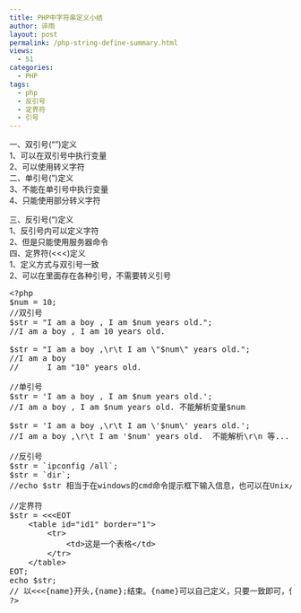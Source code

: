 ```yaml
---
title: PHP中字符串定义小结
author: 谇雨
layout: post
permalink: /php-string-define-summary.html
views:
  - 51
categories:
  - PHP
tags:
  - php
  - 反引号
  - 定界符
  - 引号
---
```

一、双引号(&#8220;&#8221;)定义  
1、可以在双引号中执行变量  
2、可以使用转义字符  
二、单引号(&#8221;)定义  
3、不能在单引号中执行变量  
4、只能使用部分转义字符  
<!--more-->

  
三、反引号(&#8220;)定义  
1、反引号内可以定义字符  
2、但是只能使用服务器命令  
四、定界符(<<<)定义  
1、定义方式与双引号一致  
2、可以在里面存在各种引号，不需要转义引号

<pre class="lang:php decode:true " >&lt;?php
$num = 10;
//双引号
$str = "I am a boy , I am $num years old."; 
//I am a boy , I am 10 years old.

$str = "I am a boy ,\r\t I am \"$num\" years old."; 
//I am a boy 
//		I am "10" years old.

//单引号
$str = 'I am a boy , I am $num years old.';
//I am a boy , I am $num years old. 不能解析变量$num

$str = 'I am a boy ,\r\t I am \'$num\' years old.';
//I am a boy ,\r\t I am '$num' years old.  不能解析\r\n 等...

//反引号
$str = `ipconfig /all`;
$str = `dir`;
//echo $str 相当于在windows的cmd命令提示框下输入信息，也可以在Unix/Linux中用

//定界符
$str = &lt;&lt;&lt;EOT
	&lt;table id="id1" border="1"&gt;
		&lt;tr&gt;
			&lt;td&gt;这是一个表格&lt;/td&gt;
		&lt;/tr&gt;
	&lt;/table&gt;
EOT;
echo $str;
// 以&lt;&lt;&lt;{name}开头,{name};结束。{name}可以自己定义，只要一致即可，但{$name}前后不能有空格和其他符号，内部可以直接存在单引号双引号，\r\n等，不需转义.
?&gt;</pre>